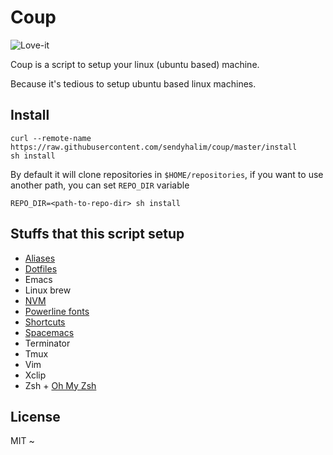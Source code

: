 # Coup

![Love-it](https://media0.giphy.com/media/GHBjTqSrtz6Fy/200.gif)

Coup is a script to setup your linux (ubuntu based) machine.

Because it's tedious to setup ubuntu based linux machines.

## Install

```
curl --remote-name https://raw.githubusercontent.com/sendyhalim/coup/master/install
sh install
```

By default it will clone repositories in `$HOME/repositories`, if you want to
use another path, you can set `REPO_DIR` variable

```
REPO_DIR=<path-to-repo-dir> sh install
```


## Stuffs that this script setup

- [Aliases](Documentation/Aliases.md)
- [Dotfiles](https://github.com/sendyhalim/dotfiles)
- Emacs
- Linux brew
- [NVM](https://github.com/creationix/nvm)
- [Powerline fonts](https://github.com/powerline/fonts)
- [Shortcuts](Documentation/Shortcuts.md)
- [Spacemacs](https://github.com/syl20bnr/spacemacs)
- Terminator
- Tmux
- Vim
- Xclip
- Zsh + [Oh My Zsh](https://github.com/robbyrussell/oh-my-zsh)


## License

MIT ~
